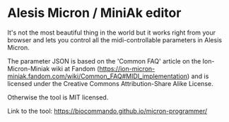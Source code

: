 # Alesis Micron / MiniAk editor

It's not the most beautiful thing in the world but it works right from your browser and lets you control all the midi-controllable parameters in Alesis Micron.

The parameter JSON is based on the 'Common FAQ' article on the Ion-Micron-Miniak wiki at Fandom (https://ion-micron-miniak.fandom.com/wiki/Common_FAQ#MIDI_implementation) and is licensed under the Creative Commons Attribution-Share Alike License.

Otherwise the tool is MIT licensed.

Link to the tool: https://biocommando.github.io/micron-programmer/